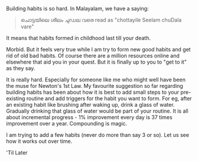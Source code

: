 Building habits is so hard. 
In Malayalam, we have a saying:

> ചൊട്ടയിലെ ശീലം ചുഡല വരെ  read as "chottayile Seelam chuDala vare"   

It means that habits formed in childhood last till your death. 

Morbid. But it feels very true while I am try to form new good habits and get rid of old bad habits. Of course there are a million resources online and elsewhere that aid you in your quest. But it is finally up to you to "get to it" as they say. 

It is really hard. Especially for someone like me who might well have been the muse for Newton's 1st Law. My favourite suggestion so far
regarding building habits has been about how it is best to add small steps to your pre-existing routine and add triggers for the habit 
you want to form. For eg, after an existing habit like brushing after waking up, drink a glass of water. Gradually drinking that glass of
water would be part of your routine. It is all about incremental progress - 1% improvement every day is 37 times improvement over a year.
Compounding is magic.

I am trying to add a few habits (never do more than say 3 or so). Let us see how it works out over time. 

'Til Later
